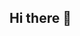 ## Hi there 👋

<!--
**Kino0214/Kino0214** is a ✨ _special_ ✨ repository because its `README.md` (this file) appears on your GitHub profile.

Here are some ideas to get you started:

- 🔭 I’m currently working on ...
- 🌱 I’m currently learning ...
- 👯 I’m looking to collaborate on ...
- 🤔 I’m looking for help with ...
- 💬 Ask me about ...
- 📫 How to reach me: ...
- 😄 Pronouns: ...
- ⚡ Fun fact: ...
-->

<!--
<p align="left">
  <a href="https://github.com/Kino0214/Kino0214/">
    <img src="https://komarev.com/ghpvc/?username=Kino0214" alt="Kino0214" />
  </a>
  
  <a href="http://twitter.com/Kino0214">
    <img height="20" src="https://img.shields.io/twitter/follow/Kino0214?label=Twitter&logo=twitter&style=flat" />
  </a>
  
  <a href="https://github.com/Kino0214">
    <img height="20" src="https://img.shields.io/github/followers/Kino0214?label=follow&logo=github&style=flat" />
  </a>
  
  
  <a href="https://www.reddit.com/user/Kino0214">
    <img height="20" src="https://img.shields.io/reddit/user-karma/combined/Kino0214?label=Reddit&logo=reddit&style=flat" />
  </a>
  <a href="https://stackoverflow.com/users/5720201/Kino0214">
    <img height="20" src="https://img.shields.io/stackexchange/stackoverflow/r/5720201?label=StackOverflow&logo=stack-overflow&style=flat" />
  </a>
  <a href="http://qiita.com/Kino0214">
    <img height="20" src="https://qiita-badge.apiapi.app/s/yutkat/posts.svg" />
  </a>
  <//qiita.com/Kino0214">
    <img height="20" src="https://qiita-badge.apiapi.app/s/yutkat/contributions.svg" />
  </a>
  
</p>
-->


